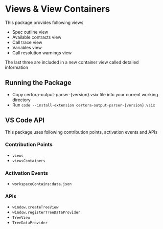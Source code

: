 # Views & View Containers

This package provides following views

- Spec outline view
- Available contracts view
- Call trace view
- Variables view
- Call resolution warnings view

The last three are included in a new container view called detailed information


## Running the Package

- Copy certora-output-parser-{version}.vsix file into your current working directory
- Run `code --install-extension certora-output-parser-{version}.vsix`


## VS Code API

This package uses following contribution points, activation events and APIs

### Contribution Points

- `views`
- `viewsContainers`

### Activation Events

- `workspaceContains:data.json`

### APIs

- `window.createTreeView`
- `window.registerTreeDataProvider`
- `TreeView`
- `TreeDataProvider`



